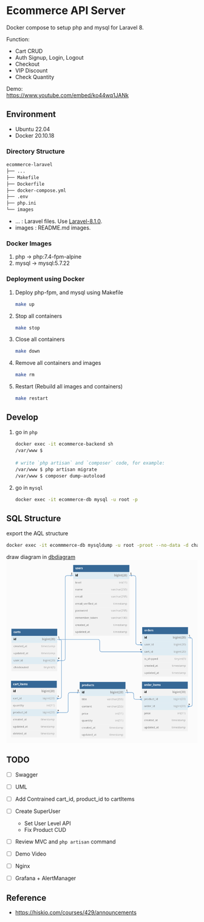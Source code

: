 # Ecommerce API Server
Docker compose to setup php and mysql for Laravel 8.  

Function:
- Cart CRUD
- Auth Signup, Login, Logout
- Checkout
- VIP Discount
- Check Quantity

Demo:<br>
https://www.youtube.com/embed/ko44wq1JANk

## Environment
- Ubuntu 22.04
- Docker 20.10.18

### Directory Structure
```sh
ecommerce-laravel
├── ...
├── Makefile
├── Dockerfile
├── docker-compose.yml
├── .env
├── php.ini
└── images
```
- ... : Laravel files. Use [Laravel-8.1.0](https://github.com/laravel/laravel/tree/v8.1.0).
- images : README.md images.

### Docker Images
1. php → php:7.4-fpm-alpine
2. mysql → mysql:5.7.22

### Deployment using Docker
1. Deploy php-fpm, and mysql using Makefile
    ```bash
    make up
    ```
2. Stop all containers
    ```bash
    make stop
    ```
3. Close all containers
    ```bash
    make down
    ```
4. Remove all containers and images
    ```bash
    make rm
    ```
4. Restart (Rebuild all images and containers)
    ```bash
    make restart
    ```

## Develop 
1. go in `php`
    ```bash
    docker exec -it ecommerce-backend sh
    /var/www $

    # write `php artisan` and `composer` code, for example:
    /var/www $ php artisan migrate
    /var/www $ composer dump-autoload
    ```
2. go in `mysql`
    ```bash
    docker exec -it ecommerce-db mysql -u root -p
    ```

## SQL Structure
export the AQL structure
```sh
docker exec -it ecommmerce-db mysqldump -u root -proot --no-data -d chart > chart.sql
```
draw diagram in [dbdiagram](https://dbdiagram.io/d/63b3b3ce7d39e42284e88c94)
![db diagram](./images/db-structure.png)


## TODO
- [ ] Swagger
- [ ] UML
- [ ] Add Contrained cart_id, product_id to cartItems
- [ ] Create SuperUser
    - Set User Level API
    - Fix Product CUD
- [ ] Review MVC and `php artisan` command
- [ ] Demo Video
- [ ] Nginx
- [ ] Grafana + AlertManager


## Reference
- https://hiskio.com/courses/429/announcements